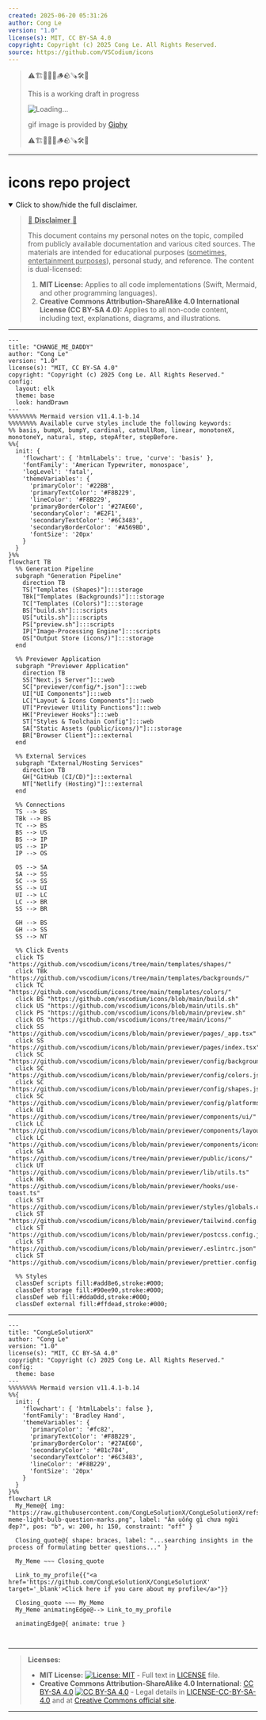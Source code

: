 ```yaml
---
created: 2025-06-20 05:31:26
author: Cong Le
version: "1.0"
license(s): MIT, CC BY-SA 4.0
copyright: Copyright (c) 2025 Cong Le. All Rights Reserved.
source: https://github.com/VSCodium/icons
---
```



> ⚠️🏗️🚧🦺🧱🪵🪨🪚🛠️👷
> 
> This is a working draft in progress
> 
> ![Loading...](https://media2.giphy.com/media/v1.Y2lkPTc5MGI3NjExMXVjejV3dnVjc2o5MXd3eXBvcDR1cHlzbHQ1Z2R6YjY0ZHpmdjJ6OCZlcD12MV9pbnRlcm5hbF9naWZfYnlfaWQmY3Q9Zw/hL9q5k9dk9l0wGd4e0/giphy.gif)
>
> gif image is provided by [Giphy](https://giphy.com)
> 
> ⚠️🏗️🚧🦺🧱🪵🪨🪚🛠️👷


----




# icons repo project
<details open>
<summary>Click to show/hide the full disclaimer.</summary>
   
> <ins>📢 **Disclaimer** 🚨</ins>
>
> This document contains my personal notes on the topic,
> compiled from publicly available documentation and various cited sources.
> The materials are intended for educational purposes (<ins>sometimes, entertainment purposes</ins>), personal study, and reference.
> The content is dual-licensed:
> 1. **MIT License:** Applies to all code implementations (Swift, Mermaid, and other programming languages).
> 2. **Creative Commons Attribution-ShareAlike 4.0 International License (CC BY-SA 4.0):** Applies to all non-code content, including text, explanations, diagrams, and illustrations.

</details>


---

```mermaid
---
title: "CHANGE_ME_DADDY"
author: "Cong Le"
version: "1.0"
license(s): "MIT, CC BY-SA 4.0"
copyright: "Copyright (c) 2025 Cong Le. All Rights Reserved."
config:
  layout: elk
  theme: base
  look: handDrawn
---
%%%%%%%% Mermaid version v11.4.1-b.14
%%%%%%%% Available curve styles include the following keywords:
%% basis, bumpX, bumpY, cardinal, catmullRom, linear, monotoneX, monotoneY, natural, step, stepAfter, stepBefore.
%%{
  init: {
    'flowchart': { 'htmlLabels': true, 'curve': 'basis' },
    'fontFamily': 'American Typewriter, monospace',
    'logLevel': 'fatal',
    'themeVariables': {
      'primaryColor': '#22BB',
      'primaryTextColor': '#F8B229',
      'lineColor': '#F8B229',
      'primaryBorderColor': '#27AE60',
      'secondaryColor': '#E2F1',
      'secondaryTextColor': '#6C3483',
      'secondaryBorderColor': '#A569BD',
      'fontSize': '20px'
    }
  }
}%%
flowchart TB
  %% Generation Pipeline
  subgraph "Generation Pipeline"
    direction TB
    TS["Templates (Shapes)"]:::storage
    TBk["Templates (Backgrounds)"]:::storage
    TC["Templates (Colors)"]:::storage
    BS["build.sh"]:::scripts
    US["utils.sh"]:::scripts
    PS["preview.sh"]:::scripts
    IP["Image-Processing Engine"]:::scripts
    OS["Output Store (icons/)"]:::storage
  end

  %% Previewer Application
  subgraph "Previewer Application"
    direction TB
    SS["Next.js Server"]:::web
    SC["previewer/config/*.json"]:::web
    UI["UI Components"]:::web
    LC["Layout & Icons Components"]:::web
    UT["Previewer Utility Functions"]:::web
    HK["Previewer Hooks"]:::web
    ST["Styles & Toolchain Config"]:::web
    SA["Static Assets (public/icons/)"]:::storage
    BR["Browser Client"]:::external
  end

  %% External Services
  subgraph "External/Hosting Services"
    direction TB
    GH["GitHub (CI/CD)"]:::external
    NT["Netlify (Hosting)"]:::external
  end

  %% Connections
  TS --> BS
  TBk --> BS
  TC --> BS
  BS --> US
  BS --> IP
  US --> IP
  IP --> OS

  OS --> SA
  SA --> SS
  SC --> SS
  SS --> UI
  UI --> LC
  LC --> BR
  SS --> BR

  GH --> BS
  GH --> SS
  SS --> NT

  %% Click Events
  click TS "https://github.com/vscodium/icons/tree/main/templates/shapes/"
  click TBk "https://github.com/vscodium/icons/tree/main/templates/backgrounds/"
  click TC "https://github.com/vscodium/icons/tree/main/templates/colors/"
  click BS "https://github.com/vscodium/icons/blob/main/build.sh"
  click US "https://github.com/vscodium/icons/blob/main/utils.sh"
  click PS "https://github.com/vscodium/icons/blob/main/preview.sh"
  click OS "https://github.com/vscodium/icons/tree/main/icons/"
  click SS "https://github.com/vscodium/icons/blob/main/previewer/pages/_app.tsx"
  click SS "https://github.com/vscodium/icons/blob/main/previewer/pages/index.tsx"
  click SC "https://github.com/vscodium/icons/blob/main/previewer/config/backgrounds.json"
  click SC "https://github.com/vscodium/icons/blob/main/previewer/config/colors.json"
  click SC "https://github.com/vscodium/icons/blob/main/previewer/config/shapes.json"
  click SC "https://github.com/vscodium/icons/blob/main/previewer/config/platforms.json"
  click UI "https://github.com/vscodium/icons/tree/main/previewer/components/ui/"
  click LC "https://github.com/vscodium/icons/blob/main/previewer/components/layout.tsx"
  click LC "https://github.com/vscodium/icons/blob/main/previewer/components/icons.tsx"
  click SA "https://github.com/vscodium/icons/tree/main/previewer/public/icons/"
  click UT "https://github.com/vscodium/icons/blob/main/previewer/lib/utils.ts"
  click HK "https://github.com/vscodium/icons/blob/main/previewer/hooks/use-toast.ts"
  click ST "https://github.com/vscodium/icons/blob/main/previewer/styles/globals.css"
  click ST "https://github.com/vscodium/icons/blob/main/previewer/tailwind.config.js"
  click ST "https://github.com/vscodium/icons/blob/main/previewer/postcss.config.js"
  click ST "https://github.com/vscodium/icons/blob/main/previewer/.eslintrc.json"
  click ST "https://github.com/vscodium/icons/blob/main/previewer/prettier.config.js"

  %% Styles
  classDef scripts fill:#add8e6,stroke:#000;
  classDef storage fill:#90ee90,stroke:#000;
  classDef web fill:#dda0dd,stroke:#000;
  classDef external fill:#ffdead,stroke:#000;
```

----


<!-- 
```mermaid
%% Current Mermaid version
info
```  -->


```mermaid
---
title: "CongLeSolutionX"
author: "Cong Le"
version: "1.0"
license(s): "MIT, CC BY-SA 4.0"
copyright: "Copyright (c) 2025 Cong Le. All Rights Reserved."
config:
  theme: base
---
%%%%%%%% Mermaid version v11.4.1-b.14
%%{
  init: {
    'flowchart': { 'htmlLabels': false },
    'fontFamily': 'Bradley Hand',
    'themeVariables': {
      'primaryColor': '#fc82',
      'primaryTextColor': '#F8B229',
      'primaryBorderColor': '#27AE60',
      'secondaryColor': '#81c784',
      'secondaryTextColor': '#6C3483',
      'lineColor': '#F8B229',
      'fontSize': '20px'
    }
  }
}%%
flowchart LR
  My_Meme@{ img: "https://raw.githubusercontent.com/CongLeSolutionX/CongLeSolutionX/refs/heads/main/assets/images/My-meme-light-bulb-question-marks.png", label: "Ăn uống gì chưa ngừi đẹp?", pos: "b", w: 200, h: 150, constraint: "off" }

  Closing_quote@{ shape: braces, label: "...searching insights in the process of formulating better questions..." }
    
  My_Meme ~~~ Closing_quote
    
  Link_to_my_profile{{"<a href='https://github.com/CongLeSolutionX/CongLeSolutionX' target='_blank'>Click here if you care about my profile</a>"}}

  Closing_quote ~~~ My_Meme
  My_Meme animatingEdge@--> Link_to_my_profile
  
  animatingEdge@{ animate: true }



```

---
>**Licenses:**
>
>- **MIT License:**  [![License: MIT](https://img.shields.io/badge/License-MIT-yellow.svg)](LICENSE) - Full text in [LICENSE](LICENSE) file.
>- **Creative Commons Attribution-ShareAlike 4.0 International**: [CC BY-SA 4.0](https://creativecommons.org/licenses/by-sa/4.0/) [![CC BY-SA 4.0](https://licensebuttons.net/l/by-sa/4.0/88x31.png)](https://creativecommons.org/licenses/by-sa/4.0/) - Legal details in [LICENSE-CC-BY-SA-4.0](THE_PAST/LICENSE-CC-BY-SA-4.0) and at [Creative Commons official site](https://creativecommons.org/licenses/by-sa/4.0/).
>
---